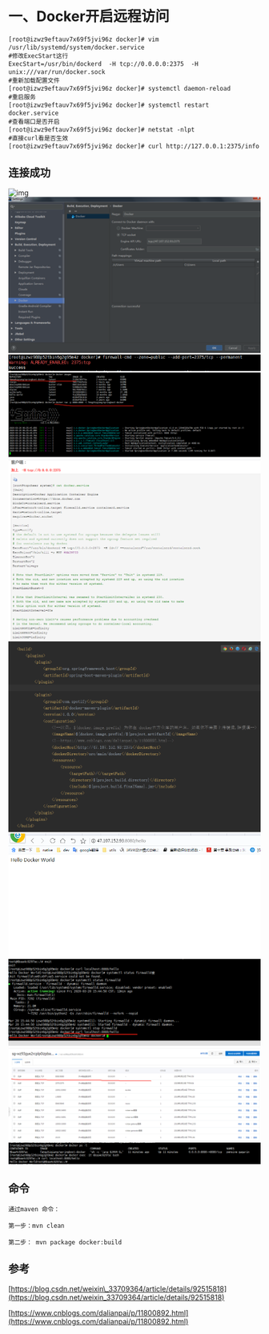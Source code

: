 # 一、Docker开启远程访问

```
[root@izwz9eftauv7x69f5jvi96z docker]# vim /usr/lib/systemd/system/docker.service
#修改ExecStart这行
ExecStart=/usr/bin/dockerd  -H tcp://0.0.0.0:2375  -H unix:///var/run/docker.sock
#重新加载配置文件
[root@izwz9eftauv7x69f5jvi96z docker]# systemctl daemon-reload    
#重启服务
[root@izwz9eftauv7x69f5jvi96z docker]# systemctl restart docker.service 
#查看端口是否开启
[root@izwz9eftauv7x69f5jvi96z docker]# netstat -nlpt
#直接curl看是否生效
[root@izwz9eftauv7x69f5jvi96z docker]# curl http://127.0.0.1:2375/info
```

## 连接成功

![img](/static/image/2019032819103769.png) 
![img](/static/image/微信截图_20200320101249.png)  
![img](/static/image/微信截图_20200320100041.png)  
![img](/static/image/微信截图_20200320143734.png)  
![img](/static/image/微信截图_20200320144245.png)  
![img](/static/image/微信截图_20200320144431.png)  
![img](/static/image/微信截图_20200320160152.png)  
![img](/static/image/微信截图_20200320160915.png)  
![img](/static/image/微信截图_20200320161031.png)  
![img](/static/image/微信截图_20200320160346.png)

## 命令

```
通过maven 命令：

第一步：mvn clean

第二步： mvn package docker:build
```



## 参考

[https://blog.csdn.net/weixin\_33709364/article/details/92515818](https://blog.csdn.net/weixin_33709364/article/details/92515818)

[https://www.cnblogs.com/dalianpai/p/11800892.html](https://www.cnblogs.com/dalianpai/p/11800892.html)

